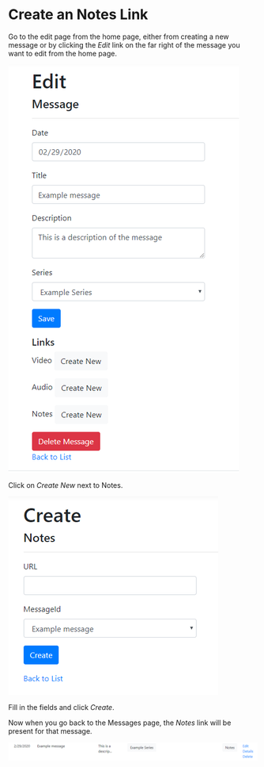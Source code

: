 # Create an Notes Link

Go to the edit page from the home page, either from creating a new message or by clicking the *Edit* link on the far right of the message you want to edit from the home page.

![Edit Message](../images/ex_message_manager_edit_message.png)

Click on *Create New* next to Notes. 

![Create Notes](../images/ex_message_manager_create_notes.png)

Fill in the fields and click *Create*.

Now when you go back to the Messages page, the *Notes* link will be present for that message.

![Notes link](../images/ex_message_manager_notes_link_populated.png)
